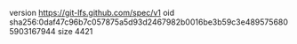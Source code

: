 version https://git-lfs.github.com/spec/v1
oid sha256:0daf47c96b7c057875a5d93d2467982b0016be3b59c3e4895756805903167944
size 4421

